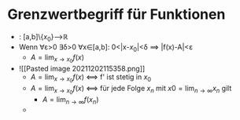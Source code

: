 # Grenzwertbegriff für Funktionen
+ : \[a,b]\\{$x_0$}-->ℝ
+ Wenn ∀ε>0 ∃δ>0 ∀x∈\[a,b]: 0<|x-$x_0$|<δ ==> |f(x)-A|<ε
	+ $A=\lim_{x \to x_0} f(x)$
+ ![[Pasted image 20211202115358.png]]
	+ $A=\lim_{x \to x_0} f(x)$ <==> f' ist stetig in $x_0$ 
	+ $A=\lim_{x \to x_0} f(x)$ <==> für jede Folge $x_n$ mit $x0=\lim_{n \to \infty} x_n$ gilt
		+ $A=\lim_{n \to \infty} f(x_n)$
	+ 